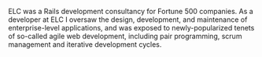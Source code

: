 <!--
title: ELC Technologies
location: Santa Barbara, CA
summary: Fortune 500 Ruby on Rails consultancy
position: Rails Developer
website: http://elctech.com
start: 2007-01-15
end: 2008-03-31
-->

ELC was a Rails development consultancy for Fortune 500 companies. As a developer at ELC I oversaw the design, development, and maintenance of enterprise-level applications, and was exposed to newly-popularized tenets of so-called agile web development, including pair programming, scrum management and iterative development cycles.
